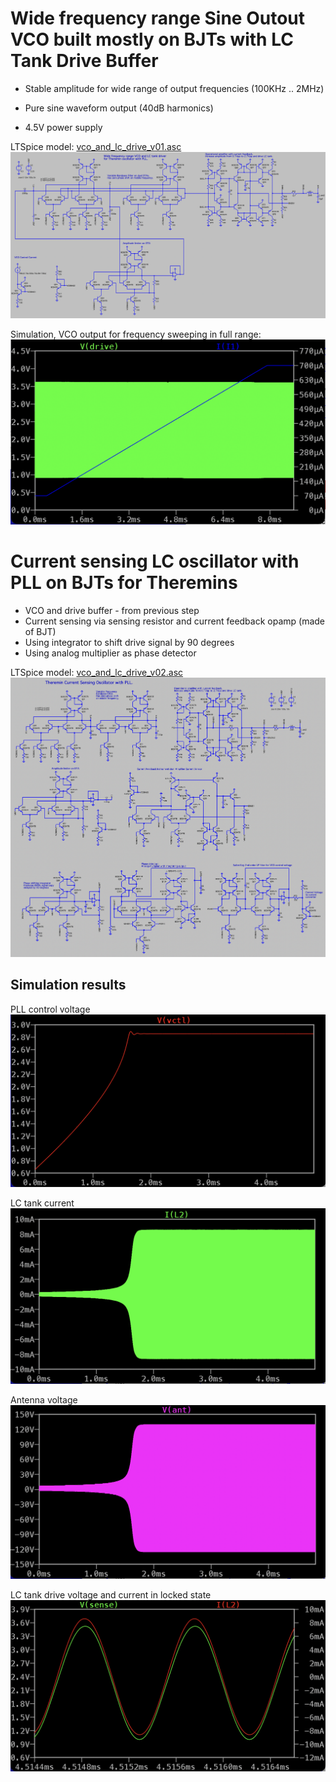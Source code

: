 Wide frequency range Sine Outout VCO built mostly on BJTs with LC Tank Drive Buffer
===================================================================================

- Stable amplitude for wide range of output frequencies (100KHz .. 2MHz)

- Pure sine waveform output (40dB harmonics)

- 4.5V power supply

LTSpice model: [vco_and_lc_drive_v01.asc](vco_and_lc_drive_v01.asc)
![Spice model](images/vco_and_drive_ltspice_model.png)

Simulation, VCO output for frequency sweeping in full range: ![Simulation results](images/vco_drive_output_sim_result_waveform.png)


Current sensing LC oscillator with PLL on BJTs for Theremins
============================================================

* VCO and drive buffer - from previous step
* Current sensing via sensing resistor and current feedback opamp (made of BJT)
* Using integrator to shift drive signal by 90 degrees
* Using analog multiplier as phase detector


LTSpice model: [vco_and_lc_drive_v02.asc](vco_and_lc_drive_v02.asc)
![Spice model](images/pll_current_sensing_oscillator_ltspice_model.png)

Simulation results
------------------

PLL control voltage
![Spice model](images/pll_sim_control_voltage.png)

LC tank current
![Spice model](images/pll_sim_LC_current.png)

Antenna voltage
![Spice model](images/pll_sim_antenna_voltage.png)

LC tank drive voltage and current in locked state
![Spice model](images/pll_sim_locked_LC_drive_voltage_and_current.png)


